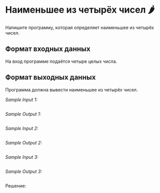 # Наименьшее из четырёх чисел 🌶️

Напишите программу, которая определяет наименьшее из четырёх чисел.

## Формат входных данных
На вход программе подаётся четыре целых числа.

## Формат выходных данных
Программа должна вывести наименьшее из четырёх чисел.

*Sample Input 1:*
```

```

*Sample Output 1:*
```

```

*Sample Input 2:*
```

```

*Sample Output 2:*
```

```

*Sample Input 3:*
```

```

*Sample Output 3:*
```

```

Решение:
```python

```
